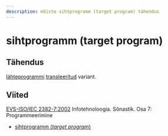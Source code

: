 ```yaml
---
description: mõiste sihtprogramm (target program) tähendus
---
```


# sihtprogramm (target program)

## Tähendus

[lähteprogrammi](laehteprogramm-source-program.md) [transleeritud](transleerima-to-translate.md) variant.



## Viited

[EVS-ISO/IEC 2382-7:2002](http://www.evs.ee/tooted/evs-iso-iec-2382-7-2002) Infotehnoloogia. Sõnastik. Osa 7: Programmeerimine

* [sihtprogramm (_target program_)](https://www.eki.ee/dict/its/index.cgi?Q=D0CF860D-6C03-1014-88DC-FC5F0DBED45A\&F=GUID\&C01=1\&C02=0\&C10=1)
